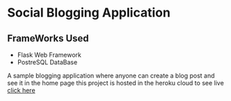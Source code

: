 # Social Blogging Application
<h2>FrameWorks Used</h2>
  <ul>
  <li>Flask Web Framework</li>
  <li>PostreSQL DataBase</li>
</ul>
A sample blogging application where anyone can create a blog post and see it in the home page
this project is hosted in the heroku cloud
to see live
<a href="https://quikblog.herokuapp.com/posts">click here</a>
